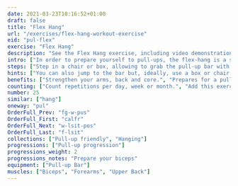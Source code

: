 ```yaml
---
date: 2021-03-23T10:16:52+01:00
draft: false
title: "Flex Hang"
url: "/exercises/flex-hang-workout-exercise"
eid: "pul-flex"
exercise: "Flex Hang"
description: "See the Flex Hang exercise, including video demonstration, instructions on how-to perform, benefits, activated body parts and related exercises."
intro: ["In order to prepare yourself to pull-ups, the flex-hang is a starting exercise that will strengthen all muscles used when proper pulling."]
steps: ["Step in a chair or box, allowing to grab the pull-up bar with your elbows bent, chin above the bar, and without effort.", "Step forward, keeping the elbows in the bent position and sustaining your body only with the arms.", "Return to the chair or box after holding this position for a few seconds."]
hints: ["You can also jump to the bar but, ideally, use a box or chair to climb on.", "Avoid balancing. Keep your body steady.", "In a lower pull-up bar, say in the door, bet your knees to put all weight in your arms."]
benefits: ["Strengthen your arms, back and core.", "Prepares for a pull-up."]
counting: ["Count repetitions per day, week or month.", "Add this exercise to the list of Pull-up friendly you use, count them at well as negative pull-ups."]
number: 25
similar: ["hang"]
oneway: "pul"
OrderFull_Prev: "fg-w-pus"
OrderFull_First: "calfr"
OrderFull_Next: "w-lsit-pos"
OrderFull_Last: "f-lsit"
collections: ["Pull-up friendly", "Hanging"]
progressions: ["Pull-up progression"]
progressions_weight: 2
progressions_notes: "Prepare your biceps"
equipment: ["Pull-up Bar"]
muscles: ["Biceps", "Forearms", "Upper Back"]
---
```

